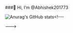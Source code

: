 ###👋 Hi, I’m @Abhishek201773





![Anurag's GitHub stats](https://github-readme-stats.vercel.app/api?username=Abhishek201773&show=reviews,discussions_started,discussions_answered,prs_merged,prs_merged_percentage)<!---

--->
